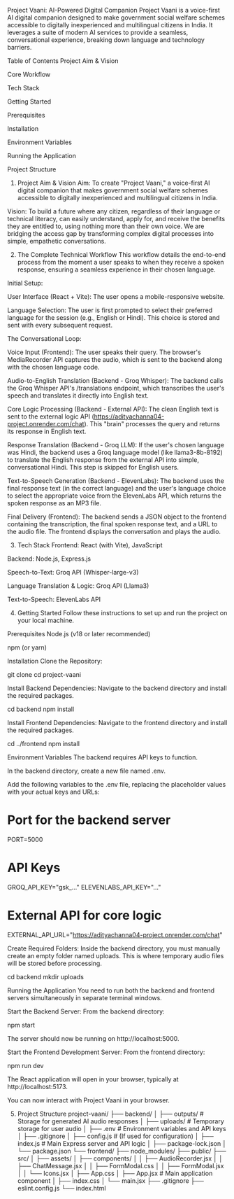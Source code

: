 Project Vaani: AI-Powered Digital Companion
Project Vaani is a voice-first AI digital companion designed to make government social welfare schemes accessible to digitally inexperienced and multilingual citizens in India. It leverages a suite of modern AI services to provide a seamless, conversational experience, breaking down language and technology barriers.

Table of Contents
Project Aim & Vision

Core Workflow

Tech Stack

Getting Started

Prerequisites

Installation

Environment Variables

Running the Application

Project Structure

1. Project Aim & Vision
Aim: To create "Project Vaani," a voice-first AI digital companion that makes government social welfare schemes accessible to digitally inexperienced and multilingual citizens in India.

Vision: To build a future where any citizen, regardless of their language or technical literacy, can easily understand, apply for, and receive the benefits they are entitled to, using nothing more than their own voice. We are bridging the access gap by transforming complex digital processes into simple, empathetic conversations.

2. The Complete Technical Workflow
This workflow details the end-to-end process from the moment a user speaks to when they receive a spoken response, ensuring a seamless experience in their chosen language.

Initial Setup:

User Interface (React + Vite): The user opens a mobile-responsive website.

Language Selection: The user is first prompted to select their preferred language for the session (e.g., English or Hindi). This choice is stored and sent with every subsequent request.

The Conversational Loop:

Voice Input (Frontend): The user speaks their query. The browser's MediaRecorder API captures the audio, which is sent to the backend along with the chosen language code.

Audio-to-English Translation (Backend - Groq Whisper): The backend calls the Groq Whisper API's /translations endpoint, which transcribes the user's speech and translates it directly into English text.

Core Logic Processing (Backend - External API): The clean English text is sent to the external logic API (https://adityachanna04-project.onrender.com/chat). This "brain" processes the query and returns its response in English text.

Response Translation (Backend - Groq LLM): If the user's chosen language was Hindi, the backend uses a Groq language model (like llama3-8b-8192) to translate the English response from the external API into simple, conversational Hindi. This step is skipped for English users.

Text-to-Speech Generation (Backend - ElevenLabs): The backend uses the final response text (in the correct language) and the user's language choice to select the appropriate voice from the ElevenLabs API, which returns the spoken response as an MP3 file.

Final Delivery (Frontend): The backend sends a JSON object to the frontend containing the transcription, the final spoken response text, and a URL to the audio file. The frontend displays the conversation and plays the audio.

3. Tech Stack
Frontend: React (with Vite), JavaScript

Backend: Node.js, Express.js

Speech-to-Text: Groq API (Whisper-large-v3)

Language Translation & Logic: Groq API (Llama3)

Text-to-Speech: ElevenLabs API

4. Getting Started
Follow these instructions to set up and run the project on your local machine.

Prerequisites
Node.js (v18 or later recommended)

npm (or yarn)

Installation
Clone the Repository:

git clone <your-repository-url>
cd project-vaani

Install Backend Dependencies:
Navigate to the backend directory and install the required packages.

cd backend
npm install

Install Frontend Dependencies:
Navigate to the frontend directory and install the required packages.

cd ../frontend
npm install

Environment Variables
The backend requires API keys to function.

In the backend directory, create a new file named .env.

Add the following variables to the .env file, replacing the placeholder values with your actual keys and URLs:

# Port for the backend server
PORT=5000

# API Keys
GROQ_API_KEY="gsk_..."
ELEVENLABS_API_KEY="..."

# External API for core logic
EXTERNAL_API_URL="https://adityachanna04-project.onrender.com/chat"

Create Required Folders:
Inside the backend directory, you must manually create an empty folder named uploads. This is where temporary audio files will be stored before processing.

cd backend
mkdir uploads

Running the Application
You need to run both the backend and frontend servers simultaneously in separate terminal windows.

Start the Backend Server:
From the backend directory:

npm start

The server should now be running on http://localhost:5000.

Start the Frontend Development Server:
From the frontend directory:

npm run dev

The React application will open in your browser, typically at http://localhost:5173.

You can now interact with Project Vaani in your browser.

5. Project Structure
project-vaani/
├── backend/
│   ├── outputs/          # Storage for generated AI audio responses
│   ├── uploads/          # Temporary storage for user audio
│   ├── .env              # Environment variables and API keys
│   ├── .gitignore
│   ├── config.js         # (If used for configuration)
│   ├── index.js          # Main Express server and API logic
│   ├── package-lock.json
│   └── package.json
└── frontend/
    ├── node_modules/
    ├── public/
    ├── src/
    │   ├── assets/
    │   ├── components/
    │   │   ├── AudioRecorder.jsx
    │   │   ├── ChatMessage.jsx
    │   │   ├── FormModal.css
    │   │   ├── FormModal.jsx
    │   │   └── Icons.jsx
    │   ├── App.css
    │   ├── App.jsx       # Main application component
    │   ├── index.css
    │   └── main.jsx
    ├── .gitignore
    ├── eslint.config.js
    └── index.html
